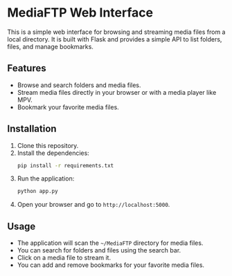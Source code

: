 # MediaFTP Web Interface

This is a simple web interface for browsing and streaming media files from a local directory. It is built with Flask and provides a simple API to list folders, files, and manage bookmarks.

## Features

-   Browse and search folders and media files.
-   Stream media files directly in your browser or with a media player like MPV.
-   Bookmark your favorite media files.

## Installation

1.  Clone this repository.
2.  Install the dependencies:
    ```bash
    pip install -r requirements.txt
    ```
3.  Run the application:
    ```bash
    python app.py
    ```
4.  Open your browser and go to `http://localhost:5000`.

## Usage

-   The application will scan the `~/MediaFTP` directory for media files.
-   You can search for folders and files using the search bar.
-   Click on a media file to stream it.
-   You can add and remove bookmarks for your favorite media files.
